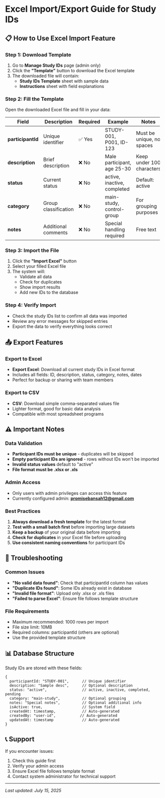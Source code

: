 # Excel Import/Export Guide for Study IDs

## 📋 How to Use Excel Import Feature

### Step 1: Download Template
1. Go to **Manage Study IDs** page (admin only)
2. Click the **"Template"** button to download the Excel template
3. The downloaded file will contain:
   - **Study IDs Template** sheet with sample data
   - **Instructions** sheet with field explanations

### Step 2: Fill the Template
Open the downloaded Excel file and fill in your data:

| Field | Description | Required | Example | Notes |
|-------|-------------|----------|---------|-------|
| **participantId** | Unique identifier | ✅ Yes | STUDY-001, P001, ID-123 | Must be unique, no spaces |
| **description** | Brief description | ❌ No | Male participant, age 25-30 | Keep under 100 characters |
| **status** | Current status | ❌ No | active, inactive, completed | Default: active |
| **category** | Group classification | ❌ No | main-study, control-group | For grouping purposes |
| **notes** | Additional comments | ❌ No | Special handling required | Free text |

### Step 3: Import the File
1. Click the **"Import Excel"** button
2. Select your filled Excel file
3. The system will:
   - Validate all data
   - Check for duplicates
   - Show import results
   - Add new IDs to the database

### Step 4: Verify Import
- Check the study IDs list to confirm all data was imported
- Review any error messages for skipped entries
- Export the data to verify everything looks correct

## 📤 Export Features

### Export to Excel
- **Export Excel**: Download all current study IDs in Excel format
- Includes all fields: ID, description, status, category, notes, dates
- Perfect for backup or sharing with team members

### Export to CSV
- **CSV**: Download simple comma-separated values file
- Lighter format, good for basic data analysis
- Compatible with most spreadsheet programs

## ⚠️ Important Notes

### Data Validation
- **Participant IDs must be unique** - duplicates will be skipped
- **Empty participant IDs are ignored** - rows without IDs won't be imported
- **Invalid status values** default to "active"
- **File format must be .xlsx or .xls**

### Admin Access
- Only users with admin privileges can access this feature
- Currently configured admin: **promisebansah12@gmail.com**

### Best Practices
1. **Always download a fresh template** for the latest format
2. **Test with a small batch first** before importing large datasets
3. **Keep a backup** of your original data before importing
4. **Check for duplicates** in your Excel file before uploading
5. **Use consistent naming conventions** for participant IDs

## 🔧 Troubleshooting

### Common Issues
- **"No valid data found"**: Check that participantId column has values
- **"Duplicate IDs found"**: Some IDs already exist in database
- **"Invalid file format"**: Upload only .xlsx or .xls files
- **"Failed to parse Excel"**: Ensure file follows template structure

### File Requirements
- Maximum recommended: 1000 rows per import
- File size limit: 10MB
- Required columns: participantId (others are optional)
- Use the provided template structure

## 📊 Database Structure

Study IDs are stored with these fields:
```
{
  participantId: "STUDY-001",      // Unique identifier
  description: "Sample desc",      // Optional description
  status: "active",                // active, inactive, completed, pending
  category: "main-study",          // Optional grouping
  notes: "Special notes",          // Optional additional info
  isActive: true,                  // System field
  createdAt: timestamp,            // Auto-generated
  createdBy: "user-id",           // Auto-generated
  updatedAt: timestamp             // Auto-generated
}
```

## 📞 Support

If you encounter issues:
1. Check this guide first
2. Verify your admin access
3. Ensure Excel file follows template format
4. Contact system administrator for technical support

---
*Last updated: July 15, 2025*
